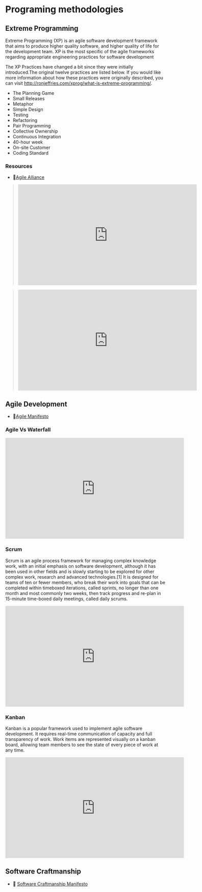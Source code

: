 
# Programing methodologies

## Extreme Programming

Extreme Programming (XP) is an agile software development framework that aims to produce higher quality software, and higher quality of life for the development team. XP is the most specific of the agile frameworks regarding appropriate engineering practices for software development

The XP Practices have changed a bit since they were initially introduced.The original twelve practices are listed below. If you would like more information about how these practices were originally described, you can visit http://ronjeffries.com/xprog/what-is-extreme-programming/.

- The Planning Game
- Small Releases
- Metaphor
- Simple Design
- Testing
- Refactoring
- Pair Programming
- Collective Ownership
- Continuous Integration
- 40-hour week
- On-site Customer
- Coding Standard

### Resources
- 🚀[Agile Alliance](https://www.agilealliance.org/glossary/xp/)

> <iframe width="560" height="315" src="https://www.youtube.com/embed/hbFOwqYIOcU" frameborder="0" allow="accelerometer; autoplay; encrypted-media; gyroscope; picture-in-picture" allowfullscreen></iframe>

> <iframe width="560" height="315" src="https://www.youtube.com/embed/XP4o0ArkP4s" frameborder="0" allow="accelerometer; autoplay; encrypted-media; gyroscope; picture-in-picture" allowfullscreen></iframe>

## Agile Development
- 🚀[Agile Manifesto](https://agilemanifesto.org/)

### Agile Vs Waterfall

<iframe width="560" height="315" src="https://www.youtube.com/embed/e1_eD-5zkGY" frameborder="0" allow="accelerometer; autoplay; encrypted-media; gyroscope; picture-in-picture" allowfullscreen></iframe>

### Scrum
Scrum is an agile process framework for managing complex knowledge work, with an initial emphasis on software development, although it has been used in other fields and is slowly starting to be explored for other complex work, research and advanced technologies.[1] It is designed for teams of ten or fewer members, who break their work into goals that can be completed within timeboxed iterations, called sprints, no longer than one month and most commonly two weeks, then track progress and re-plan in 15-minute time-boxed daily meetings, called daily scrums.

<iframe width="560" height="315" src="https://www.youtube.com/embed/videoseries?list=PLaD4FvsFdarT0B2yi9byhKWYX1YmrkrpC" frameborder="0" allow="accelerometer; autoplay; encrypted-media; gyroscope; picture-in-picture" allowfullscreen></iframe>

### Kanban

Kanban is a popular framework used to implement agile software development. It requires real-time communication of capacity and full transparency of work. Work items are represented visually on a kanban board, allowing team members to see the state of every piece of work at any time.

<iframe width="560" height="315" src="https://www.youtube.com/embed/iVaFVa7HYj4" frameborder="0" allow="accelerometer; autoplay; encrypted-media; gyroscope; picture-in-picture" allowfullscreen></iframe>

## Software Craftmanship
- 🚀 [Software Craftmanship Manifesto](https://manifesto.softwarecraftsmanship.org/)
